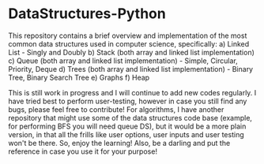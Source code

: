 # DataStructures-Python
This repository contains a brief overview and implementation of the most common data structures used in computer science, specifically:
a) Linked List - Singly and Doubly
b) Stack (both array and linked list implementation)
c) Queue (both array and linked list implementation) - Simple, Circular, Priority, Deque
d) Trees (both array and linked list implementation) - Binary Tree, Binary Search Tree
e) Graphs
f) Heap

This is still work in progress and I will continue to add new codes regularly. I have tried best to perform user-testing, however in case you still find any bugs, please feel free to contribute! For algorithms, I have another repository that might use some of the data structures code base (example, for performing BFS you will need queue DS), but it would be a more plain version, in that all the frills like user options, user inputs and user testing won't be there. So, enjoy the learning! Also, be a darling and put the reference in case you use it for your purpose! 
